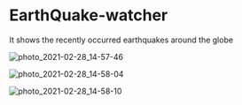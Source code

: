 # EarthQuake-watcher
It shows the  recently occurred earthquakes   around  the globe


![photo_2021-02-28_14-57-46](https://user-images.githubusercontent.com/71267021/109413822-6e45df80-79d5-11eb-878b-54de72fb3aec.jpg)

![photo_2021-02-28_14-58-04](https://user-images.githubusercontent.com/71267021/109413825-71d96680-79d5-11eb-939e-55fc62a6e42d.jpg)

![photo_2021-02-28_14-58-10](https://user-images.githubusercontent.com/71267021/109413826-74d45700-79d5-11eb-8e64-30e2c30d2e96.jpg)

